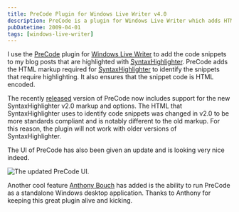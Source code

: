 ```yaml
---
title: PreCode Plugin for Windows Live Writer v4.0
description: PreCode is a plugin for Windows Live Writer which adds HTML markup required for SyntaxHighlighter to identify code snippets that require highlighting. It supports the new SyntaxHighlighter v2.0 markup and options, has an updated UI, and can be used as a standalone desktop application.
pubDatetime: 2009-04-01
tags: [windows-live-writer]
---
```


I use the [PreCode](http://www.codeplex.com/precode) plugin for [Windows Live Writer](http://windowslivewriter.spaces.live.com/) to add the code snippets to my blog posts that are highlighted with [SyntaxHighlighter](http://alexgorbatchev.com/wiki/SyntaxHighlighter). PreCode adds the HTML markup required for [SyntaxHighlighter](http://alexgorbatchev.com/wiki/SyntaxHighlighter) to identify the snippets that require highlighting. It also ensures that the snippet code is HTML encoded.

The recently [released](http://www.58bits.com/blog/2009/03/30/SyntaxHighlighter-Plugin-For-Windows-Live-Writer.aspx) version of PreCode now includes support for the new SyntaxHighlighter
v2.0 markup and options. The HTML that SyntaxHighlighter uses to identify code snippets was changed in v2.0 to be more standards compliant and is notably different to the old markup. For this reason, the plugin will not work with older versions of SyntaxHighlighter.

The UI of PreCode has also been given an update and is looking very nice indeed.

![The updated PreCode UI.](/images/blog/PreCode-UI.png)

Another cool feature [Anthony Bouch](http://www.58bits.com/) has added is the ability to run PreCode as a standalone Windows desktop application. Thanks to Anthony for keeping this great plugin alive and kicking.
